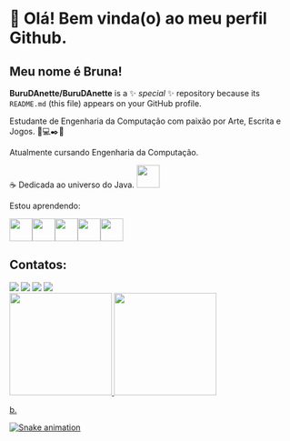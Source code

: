 # 👋 Olá! Bem vinda(o) ao meu perfil Github.
## Meu nome é Bruna!

**BuruDAnette/BuruDAnette** is a ✨ _special_ ✨ repository because its `README.md` (this file) appears on your GitHub profile.

Estudante de Engenharia da Computação com paixão por Arte, Escrita e Jogos. 🚀💻✒️🎨

Atualmente cursando Engenharia da Computação.

☕ Dedicada ao universo do Java. 
<img src="https://cdn.jsdelivr.net/gh/devicons/devicon/icons/java/java-original.svg" width="40" height="40"/>
          
Estou aprendendo:

<img src="https://cdn.jsdelivr.net/gh/devicons/devicon/icons/java/java-original.svg" width="40" height="40"/><img src="https://cdn.jsdelivr.net/gh/devicons/devicon/icons/html5/html5-original.svg" width="40" height="40"/><img src="https://cdn.jsdelivr.net/gh/devicons/devicon/icons/css3/css3-original.svg" width="40" height="40"/><img src="https://cdn.jsdelivr.net/gh/devicons/devicon/icons/javascript/javascript-original.svg" width="40" height="40"/><img src="https://cdn.jsdelivr.net/gh/devicons/devicon/icons/csharp/csharp-original.svg"  width="40" height="40"/>
          
## Contatos:

<div>
<a href="https://www.instagram.com/br.c.m.c/" target="_blank"><img loading="lazy" src="https://img.shields.io/badge/-Instagram-%23E4405F?style=for-the-badge&logo=instagram&logoColor=white" target="_blank"></a>
<a href="https://www.twitch.tv/smashedpowtato" target="_blank"><img loading="lazy" src="https://img.shields.io/badge/Twitch-9146FF?style=for-the-badge&logo=twitch&logoColor=white" target="_blank"></a>
<a href = "mailto:brunacastromorais@gmail.com"><img loading="lazy" src="https://img.shields.io/badge/Gmail-D14836?style=for-the-badge&logo=gmail&logoColor=white" target="_blank"></a>
<a href="https://www.linkedin.com/in/brunamoraiscarvalho/" target="_blank"><img loading="lazy" src="https://img.shields.io/badge/-LinkedIn-%230077B5?style=for-the-badge&logo=linkedin&logoColor=white" target="_blank"></a>   
</div>

<div>
<a href="https://github.com/BuruDAnette">
<img loading="lazy" height="180em" src="https://github-readme-stats.vercel.app/api/top-langs/?username=BuruDAnette&layout=compact&langs_count=7&theme=radical"/>
<img loading="lazy" height="180em" src="https://github-readme-stats.vercel.app/api?username=BuruDAnette&show_icons=true&theme=radical&include_all_commits=true&count_private=true"/>
</div>

b.

![Snake animation](https://github.com/BuruDAnette/BuruDAnette/blob/output/github-contribution-grid-snake.svg)

